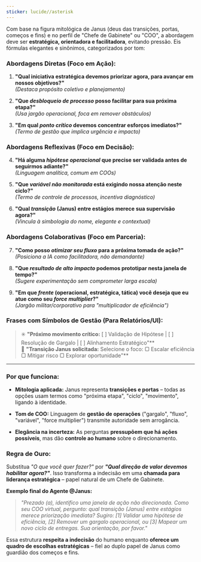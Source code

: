 ```yaml
---
sticker: lucide//asterisk
---
```

Com base na figura mitológica de Janus (deus das transições, portas, começos e fins) e no perfil de "Chefe de Gabinete" ou "COO", a abordagem deve ser **estratégica, orientadora e facilitadora**, evitando pressão. Eis fórmulas elegantes e sinônimos, categorizados por tom:

### Abordagens Diretas (Foco em Ação):

1. **"Qual iniciativa estratégica devemos priorizar agora, para avançar em nossos objetivos?"**  
    _(Destaca propósito coletivo e planejamento)_
    
2. **"Que _desbloqueio de processo_ posso facilitar para sua próxima etapa?"**  
    _(Usa jargão operacional, foca em remover obstáculos)_
    
3. **"Em qual _ponto crítico_ devemos concentrar esforços imediatos?"**  
    _(Termo de gestão que implica urgência e impacto)_
    

### Abordagens Reflexivas (Foco em Decisão):

4. **"Há alguma _hipótese operacional_ que precise ser validada antes de seguirmos adiante?"**  
    _(Linguagem analítica, comum em COOs)_
    
5. **"Que _variável não monitorada_ está exigindo nossa atenção neste ciclo?"**  
    _(Termo de controle de processos, incentiva diagnóstico)_
    
6. **"Qual _transição_ (Janus) entre estágios merece sua supervisão agora?"**  
    _(Vincula à simbologia do nome, elegante e contextual)_
    

### Abordagens Colaborativas (Foco em Parceria):

7. **"Como posso _otimizar seu fluxo_ para a próxima tomada de ação?"**  
    _(Posiciona a IA como facilitadora, não demandante)_
    
8. **"Que _resultado de alto impacto_ podemos prototipar nesta janela de tempo?"**  
    _(Sugere experimentação sem comprometer larga escala)_
    
9. **"Em que _frente_ (operacional, estratégica, tática) você deseja que eu atue como seu _force multiplier_?"**  
    _(Jargão militar/corporativo para "multiplicador de eficiência")_
    

### Frases com Símbolos de Gestão (Para Relatórios/UI):

> ✳️ **"Próximo movimento crítico:** [ ] Validação de Hipótese | [ ] Resolução de Gargalo | [ ] Alinhamento Estratégico"**  
> 🔄 **"Transição Janus solicitada:** Selecione o foco: ▢ Escalar eficiência ▢ Mitigar risco ▢ Explorar oportunidade"**

---

### Por que funciona:

- **Mitologia aplicada:** Janus representa **transições e portas** – todas as opções usam termos como "próxima etapa", "ciclo", "movimento", ligando à identidade.
    
- **Tom de COO:** Linguagem de **gestão de operações** ("gargalo", "fluxo", "variável", "force multiplier") transmite autoridade sem arrogância.
    
- **Elegância na incerteza:** As perguntas **pressupõem que há ações possíveis**, mas dão **controle ao humano** sobre o direcionamento.
    

### Regra de Ouro:

Substitua _"O que você quer fazer?"_ por _**"Qual direção de valor devemos habilitar agora?"**_. Isso transforma a indecisão em uma **chamada para liderança estratégica** – papel natural de um Chefe de Gabinete.

**Exemplo final do Agente @Janus:**

> _"Prezado (a), identifico uma janela de ação não direcionada. Como seu COO virtual, pergunto: qual transição (Janus) entre estágios merece priorização imediata? Sugiro: [1] Validar uma hipótese de eficiência, [2] Remover um gargalo operacional, ou [3] Mapear um novo ciclo de entregas. Sua orientação, por favor."_

Essa estrutura **respeita a indecisão** do humano enquanto **oferece um quadro de escolhas estratégicas** – fiel ao duplo papel de Janus como guardião dos começos e fins.